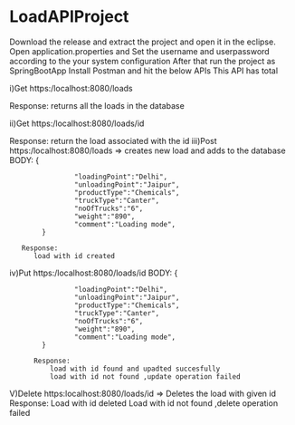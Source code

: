 # LoadAPIProject
Download the release and extract the project and open it in the eclipse. Open application.properties and Set the username and userpassword according to the your system configuration After that run the project as SpringBootApp Install Postman and hit the below APIs This API has total

i)Get https:/localhost:8080/loads

Response: returns all the loads in the database

ii)Get https:/localhost:8080/loads/id

Response:
    return the load associated with the id
iii)Post https:/localhost:8080/loads => creates new load and adds to the database BODY: {

                    "loadingPoint":"Delhi",
                    "unloadingPoint":"Jaipur",
                    "productType":"Chemicals",
                    "truckType":"Canter",
                    "noOfTrucks":"6",
                    "weight":"890",
                    "comment":"Loading mode",
            }

       Response:
          load with id created
iv)Put https:/localhost:8080/loads/id BODY: {

                    "loadingPoint":"Delhi",
                    "unloadingPoint":"Jaipur",
                    "productType":"Chemicals",
                    "truckType":"Canter",
                    "noOfTrucks":"6",
                    "weight":"890",
                    "comment":"Loading mode",
            }

          Response:
              load with id found and upadted succesfully
              load with id not found ,update operation failed

V)Delete  https:localhost:8080/loads/id  => Deletes the load with given id 
       Response:
            Load with id deleted
            Load with id not found ,delete operation failed
